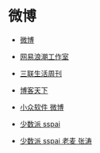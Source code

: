 # 微博

<div id = "首"></div>
<script src = "../js/首.js"></script>

* [微博](https://m.weibo.cn/)

* [网易浪潮工作室](https://m.weibo.cn/u/6146894071)
* [三联生活周刊](https://m.weibo.cn/u/1191965271)
* [博客天下](https://m.weibo.cn/u/1594590224)
* [小众软件 微博](https://m.weibo.cn/u/1684197391)

* [少数派 sspai](https://m.weibo.cn/u/1914010467)
* [少数派 sspai 老麦 张涛](https://m.weibo.cn/u/1611435224)
